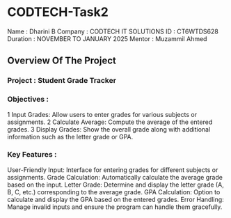 # CODTECH-Task2

Name : Dharini B
Company : CODTECH IT SOLUTIONS
ID : CT6WTDS628
Duration : NOVEMBER TO JANUARY 2025
Mentor : Muzammil Ahmed

## Overview Of The Project

### Project : Student Grade Tracker

### Objectives :
1 Input Grades: Allow users to enter grades for various subjects or assignments.
2  Calculate Average: Compute the average of the entered grades.
3 Display Grades: Show the overall grade along with additional information such as the letter grade or GPA.


### Key Features : 
User-Friendly Input: Interface for entering grades for different subjects or assignments.
Grade Calculation: Automatically calculate the average grade based on the input.
Letter Grade: Determine and display the letter grade (A, B, C, etc.) corresponding to the average grade.
GPA Calculation: Option to calculate and display the GPA based on the entered grades.
Error Handling: Manage invalid inputs and ensure the program can handle them gracefully.
